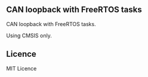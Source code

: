 ## CAN loopback with FreeRTOS tasks

CAN loopback with FreeRTOS tasks.

Using CMSIS only.

## Licence
MIT Licence
